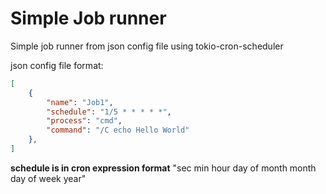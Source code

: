 # Simple Job runner

Simple job runner from json config file using tokio-cron-scheduler

json config file format:

```json
[
    {
        "name": "Job1",
        "schedule": "1/5 * * * * *",
        "process": "cmd",
        "command": "/C echo Hello World"
    },
]
```
**schedule is in cron expression format**
"sec  min   hour   day of month   month   day of week   year"